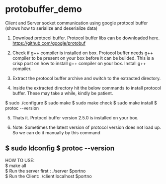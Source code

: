 # protobuffer_demo
Client and Server socket communication using google protocol buffer (shows how to serialize and deserialize data)

1. Download protocol buffer. Protocol buffer libs can be downloaded here. https://github.com/google/protobuf

2. Check if g++ compiler is installed on box. Protocol buffer needs g++ compiler to be present on your box before it can be builded. This is a crisp post on how to install g++ compiler on your box. Install g++ compiler.

3. Extract the protocol buffer archive and switch to the extracted directory.

4. Inside the extracted directory hit the below commands to install protocol buffer. These may take a while, kindly be patient.

$ sudo ./configure
$ sudo make
$ sudo make check
$ sudo make install
$ protoc --version

5. Thats it. Protocol buffer version 2.5.0 is installed on your box.

6. Note: Sometimes the latest version of protocol version does not load up. So we can do it manually by this command

$ sudo ldconfig
$ protoc --version
----------------------------------------------------------------------------------------------------------------------------------
HOW TO USE:                   
$ make all            
$ Run the server first : ./server $portno                     
$ Run the Client:        ./client localhost $portno
